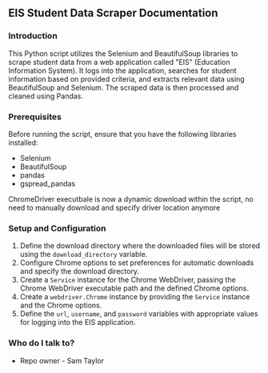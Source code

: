 ## EIS Student Data Scraper Documentation

### Introduction
This Python script utilizes the Selenium and BeautifulSoup libraries to scrape student data from a web application called "EIS" (Education Information System). It logs into the application, searches for student information based on provided criteria, and extracts relevant data using BeautifulSoup and Selenium. The scraped data is then processed and cleaned using Pandas.

### Prerequisites
Before running the script, ensure that you have the following libraries installed:

- Selenium
- BeautifulSoup
- pandas
- gspread_pandas


ChromeDriver executbale is now a dynamic download within the script, no need to manually download and specify driver location anymore

### Setup and Configuration
1. Define the download directory where the downloaded files will be stored using the `download_directory` variable.
2. Configure Chrome options to set preferences for automatic downloads and specify the download directory.
3. Create a `Service` instance for the Chrome WebDriver, passing the Chrome WebDriver executable path and the defined Chrome options.
4. Create a `webdriver.Chrome` instance by providing the `Service` instance and the Chrome options.
5. Define the `url`, `username`, and `password` variables with appropriate values for logging into the EIS application.

### Who do I talk to?
- Repo owner - Sam Taylor